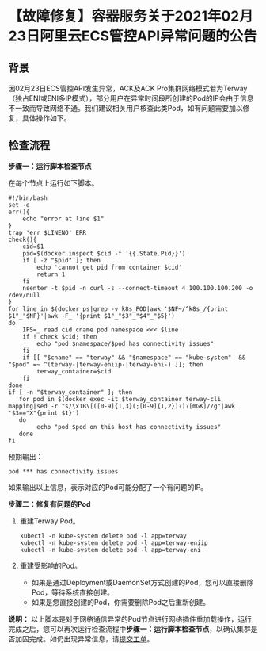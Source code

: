 # 【故障修复】容器服务关于2021年02月23日阿里云ECS管控API异常问题的公告

## 背景

因02月23日ECS管控API发生异常，ACK及ACK Pro集群网络模式若为Terway（独占ENI或ENI多IP模式），部分用户在异常时间段所创建的Pod的IP会由于信息不一致而导致网络不通。我们建议相关用户核查此类Pod，如有问题需要加以修复，具体操作如下。

## 检查流程

**步骤一：运行脚本检查节点**

在每个节点上运行如下脚本。

```
#!/bin/bash
set -e
err(){
    echo "error at line $1"
}
trap 'err $LINENO' ERR
check(){
    cid=$1
    pid=$(docker inspect $cid -f '{{.State.Pid}}')
    if [ -z "$pid" ]; then
        echo 'cannot get pid from container $cid'
        return 1
    fi
    nsenter -t $pid -n curl -s --connect-timeout 4 100.100.100.200 -o /dev/null
}
for line in $(docker ps|grep -v k8s_POD|awk '$NF~/^k8s_/{print $1"_"$NF}'|awk -F_ '{print $1"_"$3"_"$4"_"$5}')
do
    IFS=_ read cid cname pod namespace <<< $line
    if ! check $cid; then
        echo "pod $namespace/$pod has connectivity issues"
    fi
    if [[ "$cname" == "terway" && "$namespace" == "kube-system"  && "$pod" =~ ^(terway-|terway-eniip-|terway-eni-) ]]; then
        terway_container=$cid
    fi
done
if [ -n "$terway_container" ]; then
   for pod in $(docker exec -it $terway_container terway-cli mapping|sed -r "s/\x1B\[([0-9]{1,3}(;[0-9]{1,2})?)?[mGK]//g"|awk '$3=="X"{print $1}')
   do
        echo "pod $pod on this host has connectivity issues"
   done
fi
```

预期输出：

```
pod *** has connectivity issues
```

如果输出以上信息，表示对应的Pod可能分配了一个有问题的IP。

**步骤二：修复有问题的Pod**

1.  重建Terway Pod。

    ```
    kubectl -n kube-system delete pod -l app=terway 
    kubectl -n kube-system delete pod -l app=terway-eniip
    kubectl -n kube-system delete pod -l app=terway-eni
    ```

2.  重建受影响的Pod。
    -   如果是通过Deployment或DaemonSet方式创建的Pod，您可以直接删除Pod，等待系统直接创建。
    -   如果是您直接创建的Pod，你需要删除Pod之后重新创建。

**说明：** 以上脚本是对于网络通信异常的Pod节点进行网络插件重加载操作，运行完成之后，您可以再次运行检查流程中**步骤一：运行脚本检查节点**，以确认集群是否加固完成。如仍出现异常信息，请[提交工单](https://selfservice.console.aliyun.com/ticket/createIndex)。

